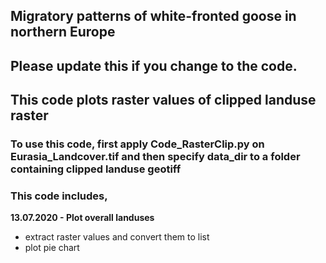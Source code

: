 ## Migratory patterns of white-fronted goose in northern Europe
## Please update this if you change to the code.
## This code plots raster values of clipped landuse raster 

### To use this code, first apply Code_RasterClip.py on Eurasia_Landcover.tif and then specify data_dir to a folder containing clipped landuse geotiff

### This code includes,
**13.07.2020 - Plot overall landuses**
* extract raster values and convert them to list
* plot pie chart
